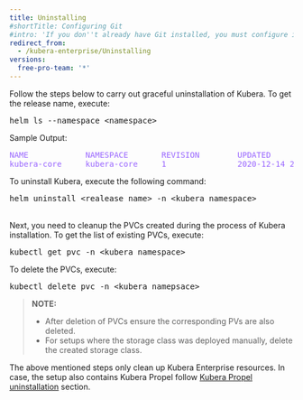 ```yaml
---
title: Uninstalling 
#shortTitle: Configuring Git
#intro: 'If you don''t already have Git installed, you must configure it before using GitHub Desktop.'
redirect_from:
  - /kubera-enterprise/Uninstalling
versions:
  free-pro-team: '*'
---
```


Follow the steps below to carry out graceful uninstallation of Kubera.
To get the release name, execute:
<pre>
helm ls --namespace &lt;namespace&gt;</pre>
Sample Output:
<pre style="color:#9966ff">
NAME            NAMESPACE       REVISION        UPDATED                                 STATUS          CHART                   APP VERSION
kubera-core     kubera-core     1               2020-12-14 21:25:53.803089961 +0530 IST deployed        kubera-enterprise-0.0.1 0.0.1  
</pre>

To uninstall Kubera, execute the following command:

<pre>helm uninstall &lt;realease name&gt; -n &lt;kubera_namespace&gt;</pre>

<br>
Next, you need to cleanup the PVCs created during the process of Kubera installation. To get the list of existing PVCs, execute:
<pre>kubectl get pvc -n &lt;kubera_namespace&gt;</pre>

To delete the PVCs, execute:
<pre>kubectl delete pvc -n &lt;kubera_namepsace&gt;</pre>
<blockquote>
<b>NOTE:</b>
<ul>
<li>After deletion of PVCs ensure the corresponding PVs are also deleted.</li>
<li>For setups where the storage class was deployed manually, delete the created storage class.</li>
</ul>
</blockquote>
The above mentioned steps only clean up Kubera Enterprise resources. In case, the setup also contains Kubera Propel follow <a href="https://kubera-docs.mayadata.io/en/free-pro-team@latest/kubera-propel/uninstalling" target="_blank">Kubera Propel uninstallation</a> section.  
